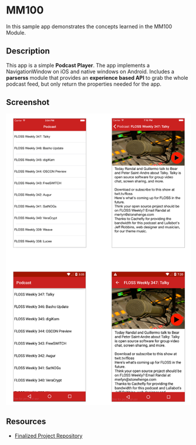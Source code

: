 # MM100

In this sample app demonstrates the concepts learned in the MM100 Module.

## Description
This app is a simple **Podcast Player**.  The app implements a NavigationWindow on iOS and native windows on Android.  Includes a **parserss** module that provides an **experience based API** to grab the whole podcast feed, but only return the properties needed for the app.


## Screenshot

![](assets/screens.png)

## Resources

* [Finalized Project Repository](https://github.com/appcelerator-training/learning-modules-labs/tree/master/ALLOY100/ALLOY100)
